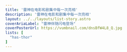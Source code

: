 ```yaml
---
title: '雷神在电影和剧集中每一次亮相'
description: '雷神在电影和剧集中每一次亮相'
layout: ../../layouts/list-story.astro
coverAriaLabel: "雷神伴随闪电登场"
coverPosterUrl: https://vumbnail.com/dnsBfW4L8_Q.jpg
lists: [
  "has-thor"
]
---
```

